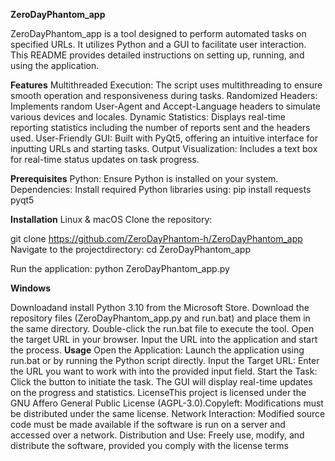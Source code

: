 **ZeroDayPhantom_app**

ZeroDayPhantom_app is a tool designed to perform automated tasks on specified URLs. It utilizes Python and a GUI to facilitate user interaction. This README provides detailed instructions on setting up, running, and using the application.

**Features**
Multithreaded Execution: The script uses multithreading to ensure smooth operation and responsiveness during tasks.
Randomized Headers: Implements random User-Agent and Accept-Language headers to simulate various devices and locales.
Dynamic Statistics: Displays real-time reporting statistics including the number of reports sent and the headers used.
User-Friendly GUI: Built with PyQt5, offering an intuitive interface for inputting URLs and starting tasks.
Output Visualization: Includes a text box for real-time status updates on task progress.

**Prerequisites**
Python: Ensure Python is installed on your system.
Dependencies: Install required Python libraries using:
    pip install requests pyqt5 

**Installation**
Linux & macOS
Clone the repository:

git clone https://github.com/ZeroDayPhantom-h/ZeroDayPhantom_app
Navigate to the projectdirectory:
cd ZeroDayPhantom_app

Run the application:
python ZeroDayPhantom_app.py

**Windows**

Downloadand install Python 3.10 from the Microsoft Store.
Download the repository files (ZeroDayPhantom_app.py and run.bat) and place them in the same directory.
Double-click the run.bat file to execute the tool.
Open the target URL in your browser.
Input the URL into the application and start the process.
**Usage**
Open the Application: Launch the application using run.bat or by running the Python script directly.
Input the Target URL: Enter the URL you want to work with into the provided input field.
Start the Task: Click the button to initiate the task. 
The GUI will display real-time updates on the progress and statistics.
LicenseThis project is licensed under the GNU Affero General Public License (AGPL-3.0).Copyleft: 
Modifications must be distributed under the same license.
Network Interaction: Modified source code must be made available if the software is run on a server and accessed over a network.
Distribution and Use: Freely use, modify, and distribute the software, provided you comply with the license terms
